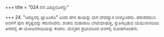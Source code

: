+++
title = "024 ನೆನೆ ವಿಪತ್ತಿನೊಳೆನ್ದು"

+++
24. "ಆಪತ್ತಿನಲ್ಲಿ ಜ್ಞಾಪಿಸಿಕೊ" ಎಂದು ಹೇಳಿ ತಾಯನ್ನು ಮಗ ವೇದವ್ಯಾಸ ಬೀಳ್ಕೊಂಡನು. ಪರಾಶರಮುನಿ ಅವಳಿಗೆ ಪುನಃ ಕನ್ಯತ್ವವನ್ನು ಕರುಣಿಸಿದನು. ಶಂತನು ಮಹಾರಾಜ ಬೇಟೆಯಾಡುತ್ತ, ಸ್ತುತಿಸಲ್ಪಡುವ ಯಮುನಾನದಿಯ ತೀರದಲ್ಲಿ ಈ ಯೋಜನಗಂಧಿಯನ್ನು ಕಂಡನು. ಮನ್ಮಥನ ಪ್ರಭಾವದಿಂದ ಅವಳಲ್ಲಿ ಮೋಹಗೊಂಡನು.